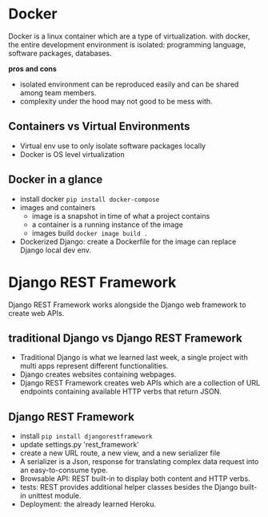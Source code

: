 # Docker

Docker is a linux container which are a type of virtualization. with docker, the entire development environment is 
isolated: programming language, software packages, databases.

**pros and cons**
- isolated environment can be reproduced easily and can be shared among team members.
- complexity under the hood may not good to be mess with.

## Containers vs Virtual Environments

- Virtual env use to only isolate software packages locally
- Docker is OS level virtualization

## Docker in a glance

- install docker  ```pip install docker-compose```
- images and containers
  - image is a snapshot in time of what a project contains
  - a container is a running instance of the image
  - images build ```docker image build .```
- Dockerized Django: create a  Dockerfile for the image can replace Django local dev env.


# Django REST Framework

Django REST Framework works alongside the Django web framework to create web APIs.

## traditional Django vs Django REST Framework
- Traditional Django is what we learned last week, a single project with multi apps represent different functionalities.
- Django creates websites containing webpages. 
- Django REST Framework creates web APIs which are a collection of URL endpoints containing available HTTP verbs that return JSON.

## Django REST Framework
- install ```pip install djangorestframework```
- update settings.py 'rest_framework'
- create a new URL route, a new view, and a new serializer file
- A serializer is a Json, response for translating complex data request into an easy-to-consume type.
- Browsable API: REST built-in to display both content and HTTP verbs.
- tests: REST provides additional helper classes besides the Django built-in unittest module.
- Deployment: the already learned Heroku.